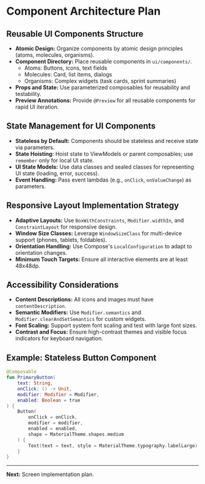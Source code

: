 # Component Architecture Plan

## Reusable UI Components Structure
- **Atomic Design:** Organize components by atomic design principles (atoms, molecules, organisms).
- **Component Directory:** Place reusable components in `ui/components/`.
  - Atoms: Buttons, icons, text fields
  - Molecules: Card, list items, dialogs
  - Organisms: Complex widgets (task cards, sprint summaries)
- **Props and State:** Use parameterized composables for reusability and testability.
- **Preview Annotations:** Provide `@Preview` for all reusable components for rapid UI iteration.

## State Management for UI Components
- **Stateless by Default:** Components should be stateless and receive state via parameters.
- **State Hoisting:** Hoist state to ViewModels or parent composables; use `remember` only for local UI state.
- **UI State Models:** Use data classes and sealed classes for representing UI state (loading, error, success).
- **Event Handling:** Pass event lambdas (e.g., `onClick`, `onValueChange`) as parameters.

## Responsive Layout Implementation Strategy
- **Adaptive Layouts:** Use `BoxWithConstraints`, `Modifier.widthIn`, and `ConstraintLayout` for responsive design.
- **Window Size Classes:** Leverage `WindowSizeClass` for multi-device support (phones, tablets, foldables).
- **Orientation Handling:** Use Compose's `LocalConfiguration` to adapt to orientation changes.
- **Minimum Touch Targets:** Ensure all interactive elements are at least 48x48dp.

## Accessibility Considerations
- **Content Descriptions:** All icons and images must have `contentDescription`.
- **Semantic Modifiers:** Use `Modifier.semantics` and `Modifier.clearAndSetSemantics` for custom widgets.
- **Font Scaling:** Support system font scaling and test with large font sizes.
- **Contrast and Focus:** Ensure high-contrast themes and visible focus indicators for keyboard navigation.

## Example: Stateless Button Component
```kotlin
@Composable
fun PrimaryButton(
    text: String,
    onClick: () -> Unit,
    modifier: Modifier = Modifier,
    enabled: Boolean = true
) {
    Button(
        onClick = onClick,
        modifier = modifier,
        enabled = enabled,
        shape = MaterialTheme.shapes.medium
    ) {
        Text(text = text, style = MaterialTheme.typography.labelLarge)
    }
}
```

---

**Next:** Screen implementation plan.
